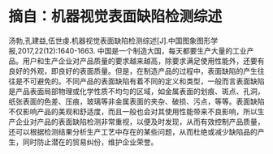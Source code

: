 # 摘自：机器视觉表面缺陷检测综述
汤勃,孔建益,伍世虔.机器视觉表面缺陷检测综述[J].中国图象图形学报,2017,22(12):1640-1663.
中国是一个制造大国，每天都要生产大量的工业产品。用户和生产企业对产品质量的要求越来越高，除要求满足使用性能外，还要有良好的外观，即良好的表面质量。但是，在制造产品的过程中，表面缺陷的产生往往是不可避免的。不同产品的表面缺陷有着不同的定义和类型，一般而言表面缺陷是产品表面局部物理或化学性质不均匀的区域，如金属表面的划痕、斑点、孔洞，纸张表面的色差、压痕，玻璃等非金属表面的夹杂、破损、污点，等等。表面缺陷不仅影响产品的美观和舒适度，而且一般也会对其使用性能带来不良影响，所以生产企业对产品的表面缺陷检测非常重视，以便及时发现，从而有效控制产品质量，还可以根据检测结果分析生产工艺中存在的某些问题，从而杜绝或减少缺陷品的产生，同时防止潜在的贸易纠份，维护企业荣誉。

